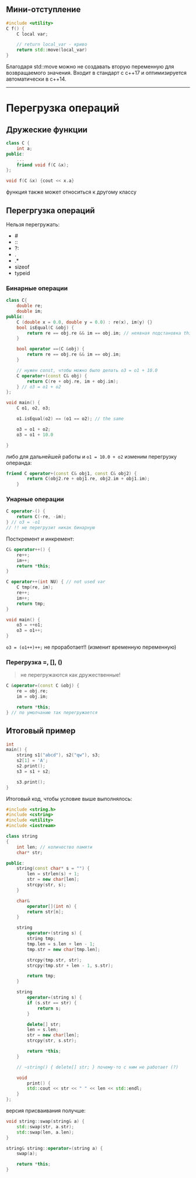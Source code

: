 ## Мини-отступление

```cpp
#include <utility>
C f() {
    C local var;

    // return local_var - криво
    return std::move(local_var)
}
```

Благодаря std::move можно не создавать вторую переменную для возвращаемого значения. Входит в стандарт с c++17 и оптимизируется автоматически в c++14.

---

# Перегрузка операций

## Дружеские функции

```cpp
class C {
    int a;
public:
    ...
    friend void f(C &x);
};

void f(C &x) {cout << x.a}
```

функция также может относиться к другому классу

## Перегргузка операций

Нельзя перегружать:

- \#
- ::
- ?:
- .
- .\*
- sizeof
- typeid

### Бинарные операции

```cpp
class C{
    double re;
    double im;
public:
    C (double x = 0.0, double y = 0.0) : re(x), im(y) {}
    bool isEqual(C &obj) {
        return re == obj.re && im == obj.im; // неявная подстановка this->
    }

    bool operator ==(C &obj) {
        return re == obj.re && im == obj.im;
    }

    // нужен const, чтобы можно было делать o3 = o1 + 10.0
    C operator+(const C& obj) {
        return C(re + obj.re, im + obj.im);
    } // o3 = o1 + o2
};

void main() {
    C o1, o2, o3;

    o1.isEqual(o2) == (o1 == o2); // the same

    o3 = o1 + o2;
    o3 = o1 + 10.0

}
```

либо для дальнейшей работы и `o1 = 10.0 + o2` изменим перегрузку операнда:

```cpp
friend C operator+(const C& obj1, const C& obj2) {
        return C(obj2.re + obj1.re, obj2.im + obj1.im);
    }
```

### Унарные операции

```cpp
C operator-() {
    return C(-re, -im);
} // o3 = -o1
// !! не перегрузит никак бинарную

```

Посткремент и инкремент:

```cpp
C& operator++() {
    re++;
    im++;
    return *this;
}

C operator++(int NU) { // not used var
    С tmp(re, im);
    re++;
    im++;
    return tmp;
}

void main() {
    o3 = ++o1;
    o3 = o1++;
}
```

`o3 = (o1++)++;` не проработает!! (изменит временную переменную)

### Перегрузка =, [], ()

> не перегружаются как дружественные!

```cpp
C &operator=(const C &obj) {
    re = obj.re;
    im = obj.im;

    return *this;
} // по умолчанию так перегружается
```

## Итоговый пример

```cpp
int
main() {
    string s1("abcd"), s2("qw"), s3;
    s2[1] = 'A';
    s2.print();
    s3 = s1 + s2;

    s3.print();
}
```

Итоговый код, чтобы условие выше выполнялось:

```cpp
#include <string.h>
#include <cstring>
#include <utility>
#include <iostream>

class string
{
    int len; // количество памяти
    char* str;

public:
    string(const char* s = "") {
        len = strlen(s) + 1;
        str = new char[len];
        strcpy(str, s);
    }

    char&
        operator[](int n) {
        return str[n];
    }

    string
        operator+(string s) {
        string tmp;
        tmp.len = s.len + len - 1;
        tmp.str = new char[tmp.len];

        strcpy(tmp.str, str);
        strcpy(tmp.str + len - 1, s.str);

        return tmp;
    }

    string
        operator=(string s) {
        if (s.str == str) {
            return s;
        }

        delete[] str;
        len = s.len;
        str = new char[len];
        strcpy(str, s.str);

        return *this;
    }

    // ~string() { delete[] str; } почему-то с ним не работает (?)

    void
        print() {
        std::cout << str << " " << len << std::endl;
    }
};
```

версия присваивания получше:

```cpp
void string::swap(string& a) {
    std::swap(str, a.str);
    std::swap(len, a.len);
}

string& string::operator=(string a) {
    swap(a);

    return *this;
}
```
